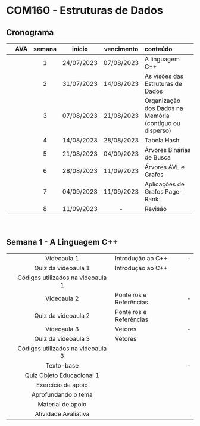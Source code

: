 # COM160 - Estruturas de Dados

## Cronograma

|   | AVA | semana | início | vencimento | conteúdo |
|:---:|:---:|:---:|:---:|:---:|:---|
|  |  | 1 | 24/07/2023 | 07/08/2023 | A linguagem C++ |
|  |  | 2 | 31/07/2023 | 14/08/2023 | As visões das Estruturas de Dados |
|  |  | 3 | 07/08/2023 | 21/08/2023 | Organização dos Dados na Memória (contíguo ou disperso) |
|  |  | 4 | 14/08/2023 | 28/08/2023 | Tabela Hash |
|  |  | 5 | 21/08/2023 | 04/09/2023 | Árvores Binárias de Busca |
|  |  | 6 | 28/08/2023 | 11/09/2023 | Árvores AVL e Grafos |
|  |  | 7 | 04/09/2023 | 11/09/2023 | Aplicações de Grafos Page-Rank |
|  |  | 8 | 11/09/2023 | - | Revisão |

<br>


## Semana 1 - A Linguagem C++

|  |  |  |  |
|:---:|:---:|:---|:---|
|  | Videoaula 1 | Introdução ao C++ | - |
|  | Quiz da videoaula 1 | Introdução ao C++ |  |
|  | Códigos utilizados na videoaula 1 |  |  |
|  | Videoaula 2 | Ponteiros e Referências | - |
|  | Quiz da videoaula 2 | Ponteiros e Referências |  |
|  | Videoaula 3 | Vetores | - |
|  | Quiz da videoaula 3 | Vetores |  |
|  | Códigos utilizados na videoaula 3 |  |
|  | Texto-base |  | - |
|  | Quiz Objeto Educacional 1 |  |  |
|  | Exercício de apoio |  |  |
|  | Aprofundando o tema |  |  |
|  | Material de apoio |  |  |
|  | Atividade Avaliativa |  |  |